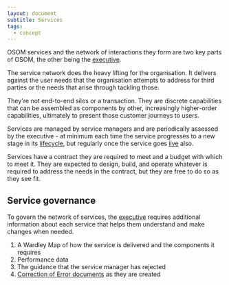 ```yaml
---
layout: document
subtitle: Services
tags:
  - concept
---
```


OSOM services and the network of interactions they form are two key parts of OSOM, the other being the [executive](/osom-guide/executive).

The service network does the heavy lifting for the organisation. It delivers against the user needs that the organisation attempts to address for third parties or the needs that arise through tackling those.

They're not end-to-end silos or a transaction. They are discrete capabilities that can be assembled as components by other, increasingly higher-order capabilities, ultimately to present those customer journeys to users.

Services are managed by service managers and are periodically assessed by the executive - at minimum each time the service progresses to a new stage in its [lifecycle](/osom-guide/lifecycle/), but regularly once the service goes [live](/osom-guide/lifecycle/#live) also.

Services have a contract they are required to meet and a budget with which to meet it. They are expected to design, build, and operate whatever is required to address the needs in the contract, but they are free to do so as they see fit.

## Service governance

To govern the network of services, the [executive](/osom-guide/executive) requires additional information about each service that helps them understand and make changes when needed.

1. A Wardley Map of how the service is delivered and the components it requires
2. Performance data
3. The guidance that the service manager has rejected
4. [Correction of Error documents](/osom-guide/coe-document/) as they are created
